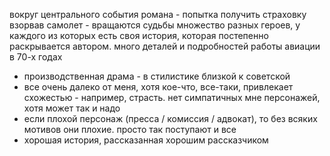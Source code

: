 вокруг центрального события романа - попытка получить страховку взорвав самолет - вращаются судьбы множество разных героев, у каждого из которых есть своя история, которая постепенно раскрывается автором. много деталей и подробностей работы авиации в 70-х годах
* производственная драма - в стилистике близкой к советской
* все очень далеко от меня, хотя кое-что, все-таки, привлекает схожестью - например, страсть. нет симпатичных мне персонажей, хотя может так и надо
* если плохой персонаж (пресса / комиссия / адвокат), то без всяких мотивов они плохие. просто так поступают и все
* хорошая история, рассказанная хорошим рассказчиком 
